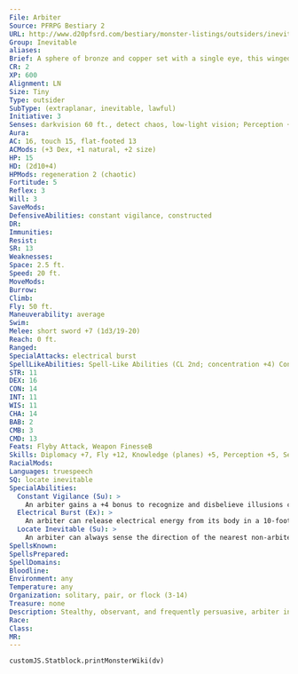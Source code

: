 ```yaml
---
File: Arbiter
Source: PFRPG Bestiary 2
URL: http://www.d20pfsrd.com/bestiary/monster-listings/outsiders/inevitable/inevitable-arbiter
Group: Inevitable
aliases: 
Brief: A sphere of bronze and copper set with a single eye, this winged creature has two clawed hands, one of which clutches a knife.
CR: 2
XP: 600
Alignment: LN
Size: Tiny
Type: outsider
SubType: (extraplanar, inevitable, lawful)
Initiative: 3
Senses: darkvision 60 ft., detect chaos, low-light vision; Perception +5
Aura: 
AC: 16, touch 15, flat-footed 13
ACMods: (+3 Dex, +1 natural, +2 size)
HP: 15
HD: (2d10+4)
HPMods: regeneration 2 (chaotic)
Fortitude: 5
Reflex: 3
Will: 3
SaveMods: 
DefensiveAbilities: constant vigilance, constructed
DR: 
Immunities: 
Resist: 
SR: 13
Weaknesses: 
Space: 2.5 ft.
Speed: 20 ft.
MoveMods: 
Burrow: 
Climb: 
Fly: 50 ft.
Maneuverability: average
Swim: 
Melee: short sword +7 (1d3/19-20)
Reach: 0 ft.
Ranged: 
SpecialAttacks: electrical burst
SpellLikeAbilities: Spell-Like Abilities (CL 2nd; concentration +4) Constant-detect chaos 3/day-command (DC 13), make whole, protection from chaos 1/week-commune (CL 12th, 6 questions)
STR: 11
DEX: 16
CON: 14
INT: 11
WIS: 11
CHA: 14
BAB: 2
CMB: 3
CMD: 13
Feats: Flyby Attack, Weapon FinesseB
Skills: Diplomacy +7, Fly +12, Knowledge (planes) +5, Perception +5, Sense Motive +5, Stealth +16
RacialMods: 
Languages: truespeech
SQ: locate inevitable
SpecialAbilities:
  Constant Vigilance (Su): >
    An arbiter gains a +4 bonus to recognize and disbelieve illusions created by creatures with the chaotic subtype or possessing the chaotic descriptor.
  Electrical Burst (Ex): >
    An arbiter can release electrical energy from its body in a 10-foot-radius burst that deals 3d6 electricity damage (DC 13 Reflex half ). Immediately following such a burst, the arbiter becomes stunned for 24 hours. The save DC is Constitution-based.
  Locate Inevitable (Su): >
    An arbiter can always sense the direction of the nearest non-arbiter inevitable on the plane, the better to help it report back to its superiors. It cannot sense the range to this inevitable.
SpellsKnown: 
SpellsPrepared: 
SpellDomains: 
Bloodline: 
Environment: any
Temperature: any
Organization: solitary, pair, or flock (3-14)
Treasure: none
Description: Stealthy, observant, and frequently persuasive, arbiter inevitables are the scouts and diplomats of the inevitable race. Found throughout the multiverse in courts and on battlefields, arbiters keep a close eye on the forces of chaos and do their best to keep the lawful from straying, while simultaneously winning over the hearts and minds of those who might yet be saved. Though their assorted abilities make them extremely useful, arbiters see themselves less as servants than as advisers and counselors, preferring to ride around on their summoners' shoulders and help guide their "partners" on the path of law. They detest being summoned by chaotic individuals, and when teamed with such a creature, they aren't above using Diplomacy to try to inf luence the summoner's friends or refusing to undertake actions that seem contrary to their programming. An arbiter who comes across evidence of a significant insurgence of chaos upon a given plane does everything in its power to rally its allies against the dangerous instability, and in situations that are clearly beyond its ability to handle, it may refuse to continue onward until the group agrees to help it reach the nearest greater inevitable and make a full report, or else may travel to Utopia itself and present its urgent information in person. Arbiters typically bear the shapes of tiny clockwork spheres with shiny metal wings. Generally peaceful unless combating true creatures of chaos, arbiters prefer to cast protection from chaos on their allies and use command to make opponents drop their weapons and run. Their most powerful weapon, the ability to release their internal energy as a deadly burst, is reserved for dire need and battles of the utmost service to law, as the resulting period of darkness while they're powered down is the only thing that seems to truly scare the tiny automatons. An arbiter inevitable can serve a spellcaster as a familiar. Such a spellcaster must be lawful neutral, must be at least caster level 7th, and must have the Improved Familiar feat. Arbiter inevitables measure 1 foot in diameter but are surprisingly heavy, weighing 60 pounds. Their ability to fly on metal wings is as much a supernatural ability as a physical one.
Race: 
Class: 
MR: 
---
```

```dataviewjs
customJS.Statblock.printMonsterWiki(dv)
```
